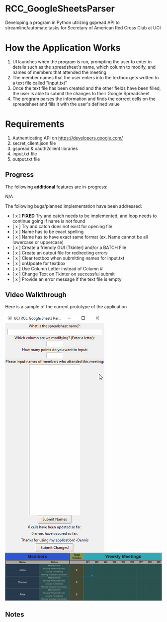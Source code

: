 # RCC_GoogleSheetsParser
Developing a program in Python utilizing gspread API to streamline/automate tasks for Secretary of American Red Cross Club at UCI

# How the Application Works
1. UI launches when the program is run, prompting the user to enter in details such as the spreadsheet's name, which column to modify, and names of members that attended the meeting
2. The member names that the user enters into the textbox gets written to a text file called "input.txt"
3. Once the text file has been created and the other fields have been filled, the user is able to submit the changes to their Google Spreadsheet
4. The program parses the information and finds the correct cells on the spreadsheet and fills it with the user's defined value

# Requirements
1. Authenticating API on https://developers.google.com/
2. secret_client.json file
3. gspread & oauth2client libraries
4. input.txt file
5. output.txt file

## Progress

The following **additional** features are in-progress:

N/A

The following bugs/planned implementation have been addressed:
* [ x ] **FIXED** Try and catch needs to be implemented, and loop needs to continue going if name is not found
* [ x ] Try and catch does not exist for opening file
* [ x ] Name has to be exact spelling
* [ x ] Name has to have exact same format (ex. Name cannot be all lowercase or uppercase)
* [ x ] Create a friendly GUI (Tkinter) and/or a BATCH File
* [ x ] Create an output file for redirecting errors
* [ x ] Clear textbox when submitting names for input.txt
* [ x ] onUpdate for textbox
* [ x ] Use Column Letter instead of Column #
* [ x ] Change Text on Tkinter on successful submit
* [ x ] Provide an error message if the text file is empty

## Video Walkthrough

Here is a sample of the current prototype of the application

<img src='media/app_walkthrough.gif' title='App Walkthrough' width='' alt='App Walkthrough' />

<img src='media/sheets_walkthrough.gif' title='Google Sheets Walkthrough' width='' alt='Google Sheets Walkthrough' />

## Notes